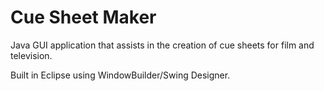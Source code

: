 Cue Sheet Maker
===============

Java GUI application that assists in the creation of cue sheets for film and television.


Built in Eclipse using WindowBuilder/Swing Designer.

